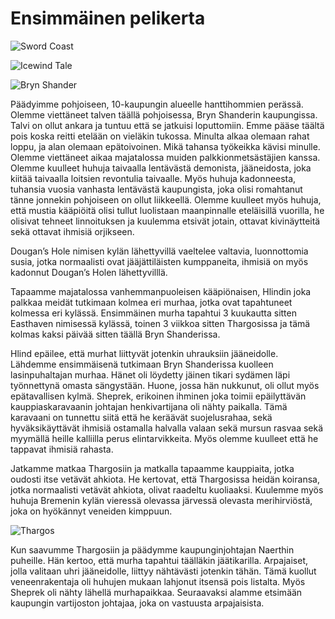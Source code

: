 # Ensimmäinen pelikerta

![Sword Coast](../images/Sword-Coast.jpg)

![Icewind Tale](../images/icewind-dale.webp)

![Bryn Shander](../images/bryn-shander.webp)

Päädyimme pohjoiseen, 10-kaupungin alueelle hanttihommien perässä. Olemme viettäneet talven täällä pohjoisessa, Bryn Shanderin kaupungissa. Talvi on ollut ankara ja tuntuu että se jatkuisi loputtomiin. Emme pääse täältä pois koska reitti etelään on vieläkin tukossa. Minulta alkaa olemaan rahat loppu, ja alan olemaan epätoivoinen. Mikä tahansa työkeikka kävisi minulle. Olemme viettäneet aikaa majatalossa muiden palkkionmetsästäjien kanssa. Olemme kuulleet huhuja taivaalla lentävästä demonista, jääneidosta, joka kiitää taivaalla loitsien revontulia taivaalle. Myös huhuja kadonneesta, tuhansia vuosia vanhasta lentävästä kaupungista, joka olisi romahtanut tänne jonnekin pohjoiseen on ollut liikkeellä. Olemme kuulleet myös huhuja, että mustia kääpiöitä olisi tullut luolistaan maanpinnalle eteläisillä vuorilla, he olisivat tehneet linnoituksen ja kuulemma etsivät jotain, ottavat kivinäytteitä sekä ottavat ihmisiä orjikseen.

Dougan’s Hole nimisen kylän lähettyvillä vaeltelee valtavia, luonnottomia susia, jotka normaalisti ovat jääjättiläisten kumppaneita, ihmisiä on myös kadonnut Dougan’s Holen lähettyvilllä.

Tapaamme majatalossa vanhemmanpuoleisen kääpiönaisen, Hlindin joka palkkaa meidät tutkimaan kolmea eri murhaa, jotka ovat tapahtuneet kolmessa eri kylässä. Ensimmäinen murha tapahtui 3 kuukautta sitten Easthaven nimisessä kylässä, toinen 3 viikkoa sitten Thargosissa ja tämä kolmas kaksi päivää sitten täällä Bryn Shanderissa.

Hlind epäilee, että murhat liittyvät jotenkin uhrauksiin jääneidolle. Lähdemme ensimmäisenä tutkimaan Bryn Shanderissa kuolleen lasinpuhaltajan murhaa. Hänet oli löydetty jäinen tikari sydämen läpi työnnettynä omasta sängystään. Huone, jossa hän nukkunut, oli ollut myös epätavallisen kylmä. Sheprek, erikoinen ihminen joka toimii epäilyttävän kauppiaskaravaanin johtajan henkivartijana oli nähty paikalla. Tämä karavaani on tunnettu siitä että he keräävät suojelusrahaa, sekä hyväksikäyttävät ihmisiä ostamalla halvalla valaan sekä mursun rasvaa sekä myymällä heille kalliilla perus elintarvikkeita. Myös olemme kuulleet että he tappavat ihmisiä rahasta.

Jatkamme matkaa Thargosiin ja matkalla tapaamme kauppiaita, jotka oudosti itse vetävät ahkiota. He kertovat, että Thargosissa heidän koiransa, jotka normaalisti vetävät ahkiota, olivat raadeltu kuoliaaksi. Kuulemme myös huhuja Bremenin kylän vieressä olevassa järvessä olevasta merihirviöstä, joka on hyökännyt veneiden kimppuun.

![Thargos](../images/targos.webp)

Kun saavumme Thargosiin ja päädymme kaupunginjohtajan Naerthin puheille. Hän kertoo, että murha tapahtui täälläkin jäätikarilla. Arpajaiset, jolla valitaan uhri jääneidolle, liittyy nähtävästi jotenkin tähän. Tämä kuollut veneenrakentaja oli huhujen mukaan lahjonut itsensä pois listalta. Myös Sheprek oli nähty lähellä murhapaikkaa. Seuraavaksi alamme etsimään kaupungin vartijoston johtajaa, joka on vastuusta arpajaisista.